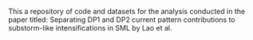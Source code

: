 This a repository of code and datasets for the analysis conducted in the paper titled: Separating DP1 and DP2 current pattern contributions to substorm-like intensifications in SML by Lao et al.

